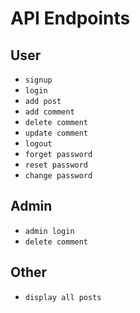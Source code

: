 # API Endpoints

## User

- `signup`  
- `login`  
- `add post`  
- `add comment`  
- `delete comment`  
- `update comment`  
- `logout`  
- `forget password`  
- `reset password`  
- `change password`  

## Admin

- `admin login`  
- `delete comment`  

## Other

- `display all posts`  
